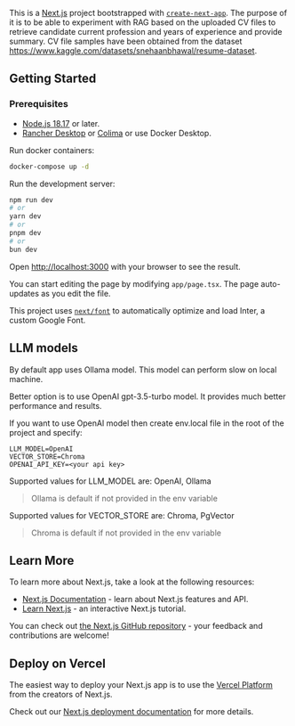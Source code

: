 This is a [Next.js](https://nextjs.org/) project bootstrapped with [`create-next-app`](https://github.com/vercel/next.js/tree/canary/packages/create-next-app).
The purpose of it is to be able to experiment with RAG based on the uploaded CV files to retrieve candidate  current profession and years of experience and provide summary.
CV file samples have been obtained from the dataset https://www.kaggle.com/datasets/snehaanbhawal/resume-dataset.

## Getting Started

### Prerequisites

- [Node.js 18.17](https://nodejs.org/) or later.
- [Rancher Desktop](https://docs.rancherdesktop.io/getting-started/installation/) or [Colima](https://github.com/abiosoft/colima) or use Docker Desktop.

Run docker containers:
```bash
docker-compose up -d
```

Run the development server:

```bash
npm run dev
# or
yarn dev
# or
pnpm dev
# or
bun dev
```

Open [http://localhost:3000](http://localhost:3000) with your browser to see the result.

You can start editing the page by modifying `app/page.tsx`. The page auto-updates as you edit the file.

This project uses [`next/font`](https://nextjs.org/docs/basic-features/font-optimization) to automatically optimize and load Inter, a custom Google Font.

## LLM models

By default app uses Ollama model. This model can perform slow on local machine. 

Better option is to use OpenAI gpt-3.5-turbo model. It provides much better performance and results.

If you want to use OpenAI model then create env.local file in the root of the project and specify:
```
LLM_MODEL=OpenAI
VECTOR_STORE=Chroma
OPENAI_API_KEY=<your api key>

```
Supported values for LLM_MODEL are: OpenAI, Ollama 
> Ollama is default if not provided in the env variable

Supported values for VECTOR_STORE are: Chroma, PgVector 
> Chroma is default if not provided in the env variable

## Learn More

To learn more about Next.js, take a look at the following resources:

- [Next.js Documentation](https://nextjs.org/docs) - learn about Next.js features and API.
- [Learn Next.js](https://nextjs.org/learn) - an interactive Next.js tutorial.

You can check out [the Next.js GitHub repository](https://github.com/vercel/next.js/) - your feedback and contributions are welcome!

## Deploy on Vercel

The easiest way to deploy your Next.js app is to use the [Vercel Platform](https://vercel.com/new?utm_medium=default-template&filter=next.js&utm_source=create-next-app&utm_campaign=create-next-app-readme) from the creators of Next.js.

Check out our [Next.js deployment documentation](https://nextjs.org/docs/deployment) for more details.
